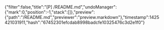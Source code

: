 {"filter":false,"title":"[P] /README.md","undoManager":{"mark":0,"position":-1,"stack":[]},"preview":{"path":"/README.md","previewer":"preview.markdown"},"timestamp":1425421031911,"hash":"67452301efcdab8998badcfe10325476c3d2e1f0"}